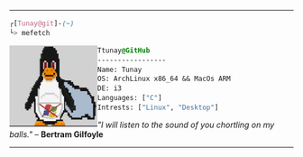 <hr>

```css
┌[Tunay@git]-(~)
└> mefetch
```
 

<div style="display:block;text-align:left"><img align="left" src="LINUX_S.png" border="0" style="width:156px;">
  
  ```css
  Ttunay@GitHub
  -----------------
  Name: Tunay
  OS: ArchLinux x86_64 && MacOs ARM
  DE: i3
  Languages: ["C"]
  Intrests: ["Linux", "Desktop"]  
  ```
</div>



<i>"I will listen to the sound of you chortling on my balls."</i>
                                  – <b>Bertram Gilfoyle</b>
<hr>
